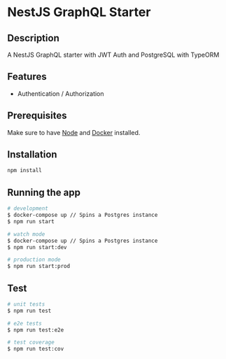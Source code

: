 # NestJS GraphQL Starter

## Description
A NestJS GraphQL starter with JWT Auth and PostgreSQL with TypeORM

## Features
- Authentication / Authorization

## Prerequisites
Make sure to have [Node](https://github.com/nvm-sh/nvm)  and [Docker](https://docs.docker.com/get-docker/) installed. 


## Installation


```bash
npm install
```

## Running the app


```bash
# development
$ docker-compose up // Spins a Postgres instance
$ npm run start

# watch mode
$ docker-compose up // Spins a Postgres instance
$ npm run start:dev

# production mode
$ npm run start:prod
```

## Test

```bash
# unit tests
$ npm run test

# e2e tests
$ npm run test:e2e

# test coverage
$ npm run test:cov
```